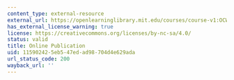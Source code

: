 ```yaml
---
content_type: external-resource
external_url: https://openlearninglibrary.mit.edu/courses/course-v1:OCW+Pre-7.01+1T2020/about
has_external_license_warning: true
license: https://creativecommons.org/licenses/by-nc-sa/4.0/
status: valid
title: Online Publication
uid: 11590242-5eb5-47ed-ad98-704d4e629ada
url_status_code: 200
wayback_url: ''
---
```

